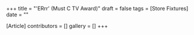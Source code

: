 +++
title = "'ERrr' (Must C TV Award)"
draft = false
tags = [Store Fixtures]
date = ""

[Article]
contributors = []
gallery = []
+++